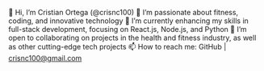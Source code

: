 👋 Hi, I’m Cristian Ortega (@crisnc100)
👀 I’m passionate about fitness, coding, and innovative technology
🌱 I’m currently enhancing my skills in full-stack development, focusing on React.js, Node.js, and Python
💼 I’m open to collaborating on projects in the health and fitness industry, as well as other cutting-edge tech projects
📫 How to reach me: GitHub | crisnc100@gmail.com
